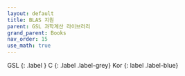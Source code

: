 ```yaml
---
layout: default
title: BLAS 지원
parent: GSL 과학계산 라이브러리
grand_parent: Books
nav_order: 15
use_math: true
---
```


GSL
{: .label }
C
{: .label .label-grey}
Kor
{: label .label-blue}